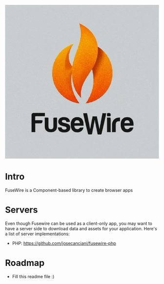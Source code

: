 
![Alt text](media/fusewire-full-original.jpeg)

# Intro

FuseWire is a Component-based library to create browser apps

# Servers

Even though Fusewire can be used as a client-only app, you may want to have a server side to download data and assets for your application. Here's a list of server implementations:

* PHP: https://github.com/josecanciani/fusewire-php

# Roadmap

* Fill this readme file :)
